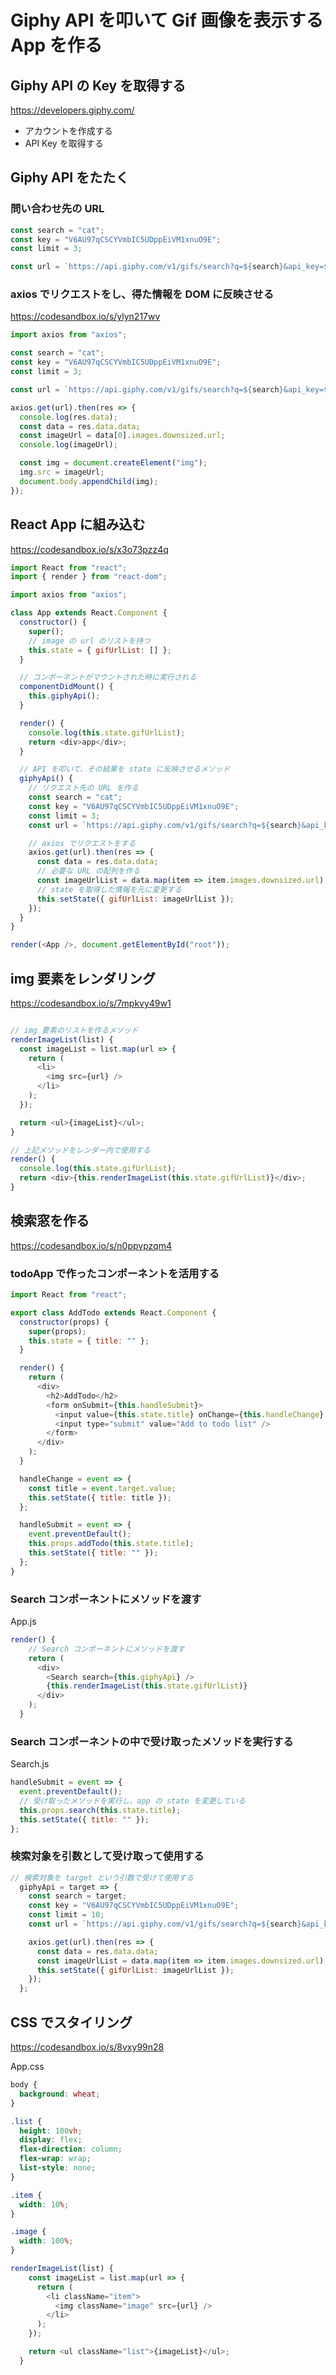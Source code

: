 # Giphy API を叩いて Gif 画像を表示する App を作る

## Giphy API の Key を取得する

https://developers.giphy.com/

- アカウントを作成する
- API Key を取得する

## Giphy API をたたく

### 問い合わせ先の URL

```js
const search = "cat";
const key = "V6AU97qCSCYVmbIC5UDppEiVM1xnuO9E";
const limit = 3;

const url = `https://api.giphy.com/v1/gifs/search?q=${search}&api_key=${key}&limit=${limit}`;

```

### axios でリクエストをし、得た情報を DOM に反映させる

https://codesandbox.io/s/ylyn217wv

```js
import axios from "axios";

const search = "cat";
const key = "V6AU97qCSCYVmbIC5UDppEiVM1xnuO9E";
const limit = 3;

const url = `https://api.giphy.com/v1/gifs/search?q=${search}&api_key=${key}&limit=${limit}`;

axios.get(url).then(res => {
  console.log(res.data);
  const data = res.data.data;
  const imageUrl = data[0].images.downsized.url;
  console.log(imageUrl);

  const img = document.createElement("img");
  img.src = imageUrl;
  document.body.appendChild(img);
});
```

## React App に組み込む

https://codesandbox.io/s/x3o73pzz4q

```js
import React from "react";
import { render } from "react-dom";

import axios from "axios";

class App extends React.Component {
  constructor() {
    super();
    // image の url のリストを持つ
    this.state = { gifUrlList: [] };
  }

  // コンポーネントがマウントされた時に実行される
  componentDidMount() {
    this.giphyApi();
  }

  render() {
    console.log(this.state.gifUrlList);
    return <div>app</div>;
  }

  // API を叩いて、その結果を state に反映させるメソッド
  giphyApi() {
    // リクエスト先の URL を作る
    const search = "cat";
    const key = "V6AU97qCSCYVmbIC5UDppEiVM1xnuO9E";
    const limit = 3;
    const url = `https://api.giphy.com/v1/gifs/search?q=${search}&api_key=${key}&limit=${limit}`;

    // axios でリクエストをする
    axios.get(url).then(res => {
      const data = res.data.data;
      // 必要な URL の配列を作る
      const imageUrlList = data.map(item => item.images.downsized.url);
      // state を取得した情報を元に変更する
      this.setState({ gifUrlList: imageUrlList });
    });
  }
}

render(<App />, document.getElementById("root"));

```

## img 要素をレンダリング

https://codesandbox.io/s/7mpkvy49w1

```js

// img 要素のリストを作るメソッド
renderImageList(list) {
  const imageList = list.map(url => {
    return (
      <li>
        <img src={url} />
      </li>
    );
  });

  return <ul>{imageList}</ul>;
}

// 上記メソッドをレンダー内で使用する
render() {
  console.log(this.state.gifUrlList);
  return <div>{this.renderImageList(this.state.gifUrlList)}</div>;
}
```

## 検索窓を作る

https://codesandbox.io/s/n0ppvpzqm4

### todoApp で作ったコンポーネントを活用する

```js
import React from "react";

export class AddTodo extends React.Component {
  constructor(props) {
    super(props);
    this.state = { title: "" };
  }

  render() {
    return (
      <div>
        <h2>AddTodo</h2>
        <form onSubmit={this.handleSubmit}>
          <input value={this.state.title} onChange={this.handleChange} />
          <input type="submit" value="Add to todo list" />
        </form>
      </div>
    );
  }

  handleChange = event => {
    const title = event.target.value;
    this.setState({ title: title });
  };

  handleSubmit = event => {
    event.preventDefault();
    this.props.addTodo(this.state.title);
    this.setState({ title: "" });
  };
}
```

### Search コンポーネントにメソッドを渡す

App.js

```js
render() {
    // Search コンポーネントにメソッドを渡す
    return (
      <div>
        <Search search={this.giphyApi} />
        {this.renderImageList(this.state.gifUrlList)}
      </div>
    );
  }
```

### Search コンポーネントの中で受け取ったメソッドを実行する

Search.js

```js
handleSubmit = event => {
  event.preventDefault();
  // 受け取ったメソッドを実行し、app の state を変更している
  this.props.search(this.state.title);
  this.setState({ title: "" });
};
```

### 検索対象を引数として受け取って使用する

```js
// 検索対象を target という引数で受けて使用する
  giphyApi = target => {
    const search = target;
    const key = "V6AU97qCSCYVmbIC5UDppEiVM1xnuO9E";
    const limit = 10;
    const url = `https://api.giphy.com/v1/gifs/search?q=${search}&api_key=${key}&limit=${limit}`;

    axios.get(url).then(res => {
      const data = res.data.data;
      const imageUrlList = data.map(item => item.images.downsized.url);
      this.setState({ gifUrlList: imageUrlList });
    });
  };
```

## CSS でスタイリング

https://codesandbox.io/s/8vxy99n28

App.css

```css
body {
  background: wheat;
}

.list {
  height: 100vh;
  display: flex;
  flex-direction: column;
  flex-wrap: wrap;
  list-style: none;
}

.item {
  width: 10%;
}

.image {
  width: 100%;
}

```

```js
renderImageList(list) {
    const imageList = list.map(url => {
      return (
        <li className="item">
          <img className="image" src={url} />
        </li>
      );
    });

    return <ul className="list">{imageList}</ul>;
  }
```